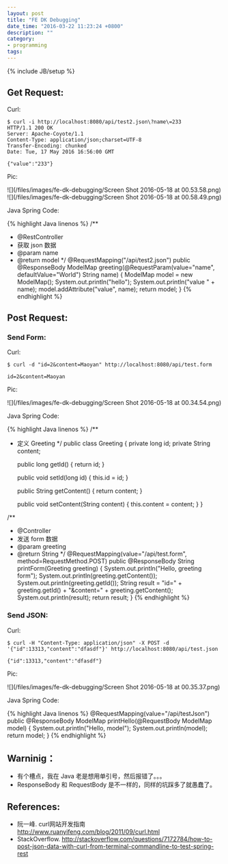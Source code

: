 ```yaml
---
layout: post
title: "FE DK Debugging"
date_time: "2016-03-22 11:23:24 +0800"
description: ""
category:
- programming
tags:
---
```

{% include JB/setup %}

## Get Request:

Curl:

    $ curl -i http://localhost:8080/api/test2.json\?name\=233
    HTTP/1.1 200 OK
    Server: Apache-Coyote/1.1
    Content-Type: application/json;charset=UTF-8
    Transfer-Encoding: chunked
    Date: Tue, 17 May 2016 16:56:00 GMT

    {"value":"233"}

Pic:

![](/files/images/fe-dk-debugging/Screen Shot 2016-05-18 at 00.53.58.png)
![](/files/images/fe-dk-debugging/Screen Shot 2016-05-18 at 00.58.49.png)

Java Spring Code:

{% highlight Java linenos %}
/**
 * @RestController
 * 获取 json 数据
 * @param name
 * @return model
 */
@RequestMapping("/api/test2.json")
public @ResponseBody ModelMap greeting(@RequestParam(value="name", defaultValue="World") String name) {
    ModelMap model = new ModelMap();
    System.out.println("hello");
    System.out.println("value " + name);
    model.addAttribute("value", name);
    return model;
}
{% endhighlight %}

## Post Request:

### Send Form:

Curl:

    $ curl -d "id=2&content=Maoyan" http://localhost:8080/api/test.form

    id=2&content=Maoyan

Pic:

![](/files/images/fe-dk-debugging/Screen Shot 2016-05-18 at 00.34.54.png)

Java Spring Code:

{% highlight Java linenos %}
/**
 * 定义 Greeting
 */
public class Greeting {
    private long id;
    private String content;

    public long getId() {
        return id;
    }

    public void setId(long id) {
        this.id = id;
    }

    public String getContent() {
        return content;
    }

    public void setContent(String content) {
        this.content = content;
    }
}

/**
 * @Controller
 * 发送 form 数据
 * @param greeting
 * @return String
 */
@RequestMapping(value="/api/test.form", method=RequestMethod.POST)
public @ResponseBody String printForm(Greeting greeting) {
    System.out.println("Hello, greeting form");
    System.out.println(greeting.getContent());
    System.out.println(greeting.getId());
    String result = "id=" + greeting.getId() + "&content=" + greeting.getContent();
    System.out.println(result);
    return result;
}
{% endhighlight %}

### Send JSON:

Curl:

    $ curl -H "Content-Type: application/json" -X POST -d '{"id":13313,"content":"dfasdf"}' http://localhost:8080/api/test.json

    {"id":13313,"content":"dfasdf"}

Pic:

![](/files/images/fe-dk-debugging/Screen Shot 2016-05-18 at 00.35.37.png)

Java Spring Code:

{% highlight Java linenos %}
@RequestMapping(value="/api/testJson")
public @ResponseBody ModelMap printHello(@RequestBody ModelMap model) {
    System.out.println("Hello, model");
    System.out.println(model);
    return model;
}
{% endhighlight %}

## Warninig：

- 有个槽点，我在 Java 老是想用单引号，然后报错了。。。
- ResponseBody 和 RequestBody 是不一样的，同样的坑踩多了就愚蠢了。

## References:

- 阮一峰. curl网站开发指南 <http://www.ruanyifeng.com/blog/2011/09/curl.html>
- StackOverflow. <http://stackoverflow.com/questions/7172784/how-to-post-json-data-with-curl-from-terminal-commandline-to-test-spring-rest>
